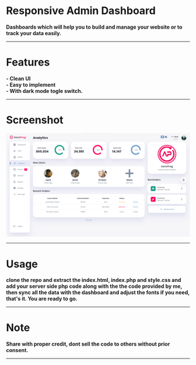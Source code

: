# Responsive Admin Dashboard 

<b>Dashboards which will help you to build and manage your website or to track your data easily.</b>

<hr>

# Features

<b> - Clean UI</b> <br>
<b> - Easy to implement</b> <br>
<b> - With dark mode togle switch.</b> <br>

<hr>

# Screenshot

<img src= "https://github.com/samsepoil1211/Responsive-admin-dashboards/blob/main/Admin%20Dashboard%20%2301/screenshot1.png">

<hr>

# Usage 

<b> clone the repo and extract the index.html, index.php and style.css and add your server side php code along with the the code provided by me, then sync all the data with the dashboard and adjust the fonts if you need, that's it. You are ready to go. </b>

<hr>

# Note

<b> Share with proper credit, dont sell the code to others without prior consent. </b>

<hr>
